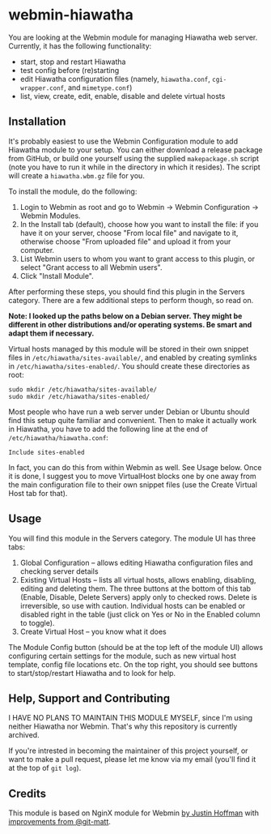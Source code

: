 # webmin-hiawatha

You are looking at the Webmin module for managing Hiawatha web server. Currently, it has the following functionality:
- start, stop and restart Hiawatha
- test config before (re)starting
- edit Hiawatha configuration files (namely, `hiawatha.conf`, `cgi-wrapper.conf`, and `mimetype.conf`)
- list, view, create, edit, enable, disable and delete virtual hosts

## Installation

It's probably easiest to use the Webmin Configuration module to add Hiawatha module to your setup. You can either download a release package from GitHub, or build one yourself using the supplied `makepackage.sh` script (note you have to run it while in the directory in which it resides). The script will create a `hiawatha.wbm.gz` file for you.

To install the module, do the following:

1. Login to Webmin as root and go to Webmin → Webmin Configuration → Webmin Modules.
2. In the Install tab (default), choose how you want to install the file: if you have it on your server, choose "From local file" and navigate to it, otherwise choose "From uploaded file" and upload it from your computer.
3. List Webmin users to whom you want to grant access to this plugin, or select "Grant access to all Webmin users".
4. Click "Install Module".

After performing these steps, you should find this plugin in the Servers category. There are a few additional steps to perform though, so read on.

**Note: I looked up the paths below on a Debian server. They might be different in other distributions and/or operating systems. Be smart and adapt them if necessary.**

Virtual hosts managed by this module will be stored in their own snippet files in `/etc/hiawatha/sites-available/`, and enabled by creating symlinks in `/etc/hiawatha/sites-enabled/`. You should create these directories as root:
```
sudo mkdir /etc/hiawatha/sites-available/
sudo mkdir /etc/hiawatha/sites-enabled/
```
Most people who have run a web server under Debian or Ubuntu should find this setup quite familiar and convenient. Then to make it actually work in Hiawatha, you have to add the following line at the end of `/etc/hiawatha/hiawatha.conf`:
```
Include sites-enabled
```
In fact, you can do this from within Webmin as well. See Usage below. Once it is done, I suggest you to move VirtualHost blocks one by one away from the main configuration file to their own snippet files (use the Create Virtual Host tab for that). 

## Usage

You will find this module in the Servers category. The module UI has three tabs:

1. Global Configuration – allows editing Hiawatha configuration files and checking server details
2. Existing Virtual Hosts – lists all virtual hosts, allows enabling, disabling, editing and deleting them. The three buttons at the bottom of this tab (Enable, Disable, Delete Servers) apply only to checked rows. Delete is irreversible, so use with caution. Individual hosts can be enabled or disabled right in the table (just click on Yes or No in the Enabled column to toggle).
3. Create Virtual Host – you know what it does

The Module Config button (should be at the top left of the module UI) allows configuring certain settings for the module, such as new virtual host template, config file locations etc. On the top right, you should see buttons to start/stop/restart Hiawatha and to look for help.

## Help, Support and Contributing

I HAVE NO PLANS TO MAINTAIN THIS MODULE MYSELF, since I'm using neither Hiawatha nor Webmin. That's why this repository is currently archived.

If you're intrested in becoming the maintainer of this project yourself, or want to make a pull request, please let me know via my email (you'll find it at the top of `git log`).

## Credits
 
This module is based on NginX module for Webmin [by Justin Hoffman](https://www.justindhoffman.com/project/nginx-webmin-module) with [improvements from @git-matt](https://github.com/git-matt/webmin-nginx).
